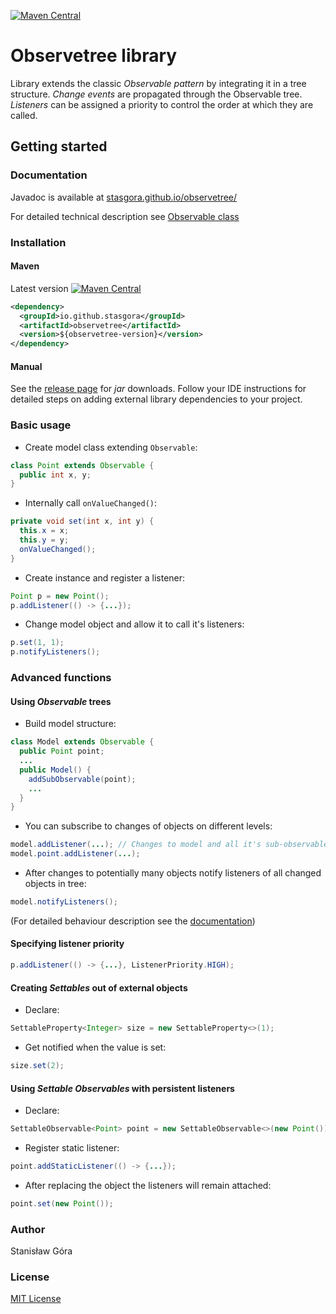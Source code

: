 [![Maven Central](https://img.shields.io/maven-central/v/io.github.stasgora/observetree.svg)](https://search.maven.org/search?q=g:%22io.github.stasgora%22%20AND%20a:%22observetree%22)

# Observetree library
Library extends the classic _Observable pattern_ by integrating it in a tree structure. _Change events_ are propagated through the Observable tree. _Listeners_ can be assigned a priority to control the order at which they are called.

## Getting started

### Documentation
Javadoc is available at [stasgora.github.io/observetree/](https://stasgora.github.io/observetree/)

For detailed technical description see [Observable class](https://stasgora.github.io/observetree/com/github/stasgora/observetree/Observable.html)

### Installation
#### Maven
Latest version [![Maven Central](https://img.shields.io/maven-central/v/io.github.stasgora/observetree.svg)](https://search.maven.org/search?q=g:%22io.github.stasgora%22%20AND%20a:%22observetree%22)
```xml
<dependency>
  <groupId>io.github.stasgora</groupId>
  <artifactId>observetree</artifactId>
  <version>${observetree-version}</version>
</dependency>
```
#### Manual
See the [release page](https://github.com/stasgora/observetree/releases) for _jar_ downloads. Follow your IDE instructions for detailed steps on adding external library dependencies to your project.

### Basic usage
- Create model class extending ```Observable```:
```java
class Point extends Observable {
  public int x, y;
}
```
- Internally call ```onValueChanged()```:
```java
private void set(int x, int y) {
  this.x = x;
  this.y = y;
  onValueChanged();
}
```
- Create instance and register a listener:
```java
Point p = new Point();
p.addListener(() -> {...});
```
- Change model object and allow it to call it's listeners:
```java
p.set(1, 1);
p.notifyListeners();
```

### Advanced functions
#### Using _Observable_ trees
- Build model structure:
```java
class Model extends Observable {
  public Point point;
  ...
  public Model() {
    addSubObservable(point);
    ...
  }
}
```
- You can subscribe to changes of objects on different levels:
```java
model.addListener(...); // Changes to model and all it's sub-observables
model.point.addListener(...);
```
- After changes to potentially many objects notify listeners of all changed objects in tree:
```java
model.notifyListeners();
```
(For detailed behaviour description see the [documentation](https://stasgora.github.io/observetree/com/github/stasgora/observetree/Observable.html))
#### Specifying listener priority
```java
p.addListener(() -> {...}, ListenerPriority.HIGH);
```
#### Creating _Settables_ out of external objects
- Declare:
```java
SettableProperty<Integer> size = new SettableProperty<>(1);
```
- Get notified when the value is set:
```java
size.set(2);
```
#### Using _Settable Observables_ with persistent listeners
- Declare:
```java
SettableObservable<Point> point = new SettableObservable<>(new Point());
```
- Register static listener:
```java
point.addStaticListener(() -> {...});
```
- After replacing the object the listeners will remain attached:
```java
point.set(new Point());
```

### Author
Stanisław Góra

### License
[MIT License](http://www.opensource.org/licenses/mit-license.php)
